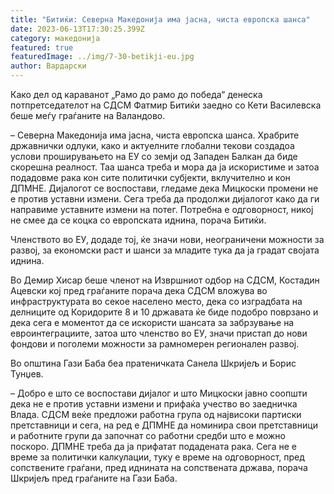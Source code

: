 ```yaml
---
title: "Битиќи: Северна Македонија има јасна, чиста европска шанса"
date: 2023-06-13T17:30:25.399Z
category: македонија
featured: true
featuredImage: ../img/7-30-betikji-eu.jpg
author: Вардарски
---
```

<!--StartFragment-->

Како дел од караванот „Рамо до рамо до победа“ денеска потпретседателот на СДСМ Фатмир Битиќи заедно со Кети Василевска беше меѓу граѓаните на Валандово.

– Северна Македонија има јасна, чиста европска шанса. Храбрите државнички одлуки, како и актуелните глобални текови создадоа услови проширувањето на ЕУ со земји од Западен Балкан да биде скорешна реалност. Таа шанса треба и мора да ја искористиме и затоа подадовме рака кон сите политички субјекти, вклучително и кон ДПМНЕ. Дијалогот се воспостави, гледаме дека Мицкоски промени не е против уставни измени. Сега треба да продолжи дијалогот како да ги направиме уставните измени на потег. Потребна е одговорност, никој не смее да се коцка со европската иднина, порача Битиќи.

Членството во ЕУ, додаде тој, ќе значи нови, неограничени можности за развој, за економски раст и шанси за младите тука да ја градат својата иднина.

Во Демир Хисар беше членот на Извршниот одбор на СДСМ, Костадин Ацевски кој пред граѓаните порача дека СДСМ вложува во инфраструктурата во секое населено место, дека со изградбата на делниците од Коридорите 8 и 10 државата ќе биде подобро поврзано и дека сега е моментот да се искористи шансата за забрзување на евроинтеграциите, затоа што членство во ЕУ, значи пристап до нови фондови и поголеми можности за рамномерен регионален развој.

Во општина Гази Баба беа пратеничката Санела Шкријељ и Борис Тунџев.

– Добро е што се воспостави дијалог и што Мицкоски јавно соопшти дека не е против уставни измени и прифаќа учество во заедничка Влада. СДСМ веќе предложи работна група од највисоки партиски претставници и сега, на ред е ДПМНЕ да номинира свои претставници и работните групи да започнат со работни средби што е можно поскоро. ДПМНЕ треба да ја прифатат подадената рака. Сега не е време за политички калкулации, туку е време на одговорност, пред сопствените граѓани, пред иднината на сопствената држава, порача Шкријељ пред граѓаните на Гази Баба.

<!--EndFragment-->